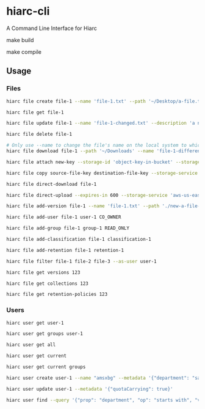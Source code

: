 # hiarc-cli
A Command Line Interface for Hiarc

make build

make compile

## Usage
### Files
```bash
hiarc file create file-1 --name 'file-1.txt' --path '~/Desktop/a-file.txt' --description 'a description' --metadata '{"department": "engineering"}' --storage-service 'aws-us-east-1-bucket-name'
```
```bash
hiarc file get file-1
```
```bash
hiarc file update file-1 --name 'file-1-changed.txt' --description 'a new description' --metadata '{"department": "sales"}' --
```
```bash
hiarc file delete file-1
```
```bash
# Only use --name to change the file's name on the local system to which you are downloading
hiarc file download file-1 --path '~/Downloads' --name 'file-1-different-local-name.txt'
```
```bash
hiarc file attach new-key --storage-id 'object-key-in-bucket' --storage-service 'aws-us-east-bucket'
```
```bash
hiarc file copy source-file-key destination-file-key --storage-service 'azure-blob'
```
```bash
hiarc file direct-download file-1
```
```bash
hiarc file direct-upload --expires-in 600 --storage-service 'aws-us-east-bucket'
```
```bash
hiarc file add-version file-1 --name 'file-1.txt' --path './new-a-file-1.txt' --storage-service 'azure-blob'
```
```bash
hiarc file add-user file-1 user-1 CO_OWNER
```
```bash
hiarc file add-group file-1 group-1 READ_ONLY
```
```bash
hiarc file add-classification file-1 classification-1
```
```bash
hiarc file add-retention file-1 retention-1
```
```bash
hiarc file filter file-1 file-2 file-3 --as-user user-1
```
```bash
hiarc file get versions 123
```
```bash
hiarc file get collections 123
```
```bash
hiarc file get retention-policies 123
```
### Users
```bash
hiarc user get user-1
```
```bash
hiarc user get groups user-1
```
```bash
hiarc user get all
```
```bash
hiarc user get current
```
```bash
hiarc user get current groups
```
```bash
hiarc user create user-1 --name "amsxbg" --metadata '{"department": "sales"}'
```
```bash
hiarc user update user-1 --metadata '{"quotaCarrying": true}'
```
```bash
hiarc user find --query '{"prop": "department", "op": "starts with", "value": "sal" }' --query '{"bool": "and"}' --query '{"prop": "quotaCarrying", "op": "=", "value": true}'
```